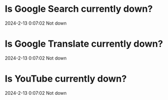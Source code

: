 # Is Google Search currently down?

2024-2-13 0:07:02 Not down

# Is Google Translate currently down?

2024-2-13 0:07:02 Not down

# Is YouTube currently down?

2024-2-13 0:07:02 Not down

